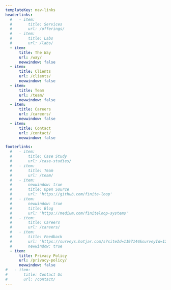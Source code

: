 ```yaml
---
templateKey: nav-links
headerlinks:
  #   - item:
  #       title: Services
  #       url: /offerings/
  #   - item:
  #       title: Labs
  #       url: /labs/
  - item:
      title: The Way
      url: /way/
      newwindow: false
  - item:
      title: Clients
      url: /clients/
      newwindow: false
  - item:
      title: Team
      url: /team/
      newwindow: false
  - item:
      title: Careers
      url: /careers/
      newwindow: false
  - item:
      title: Contact
      url: /contact/
      newwindow: false

footerlinks:
  #   - item:
  #       title: Case Study
  #       url: /case-studies/
  #   - item:
  #       title: Team
  #       url: /team/
  #   - item:
  #       newwindow: true
  #       title: Open Source
  #       url: 'https://github.com/finite-loop'
  #   - item:
  #       newwindow: true
  #       title: Blog
  #       url: 'https://medium.com/finiteloop-systems'
  #   - item:
  #       title: Careers
  #       url: /careers/
  #   - item:
  #       title: Feedback
  #       url: 'https://surveys.hotjar.com/s?siteId=1197144&surveyId=128280'
  #       newwindow: true
  - item:
      title: Privacy Policy
      url: /privacy-policy/
      newwindow: false
#   - item:
#       title: Contact Us
#       url: /contact/
---
```

